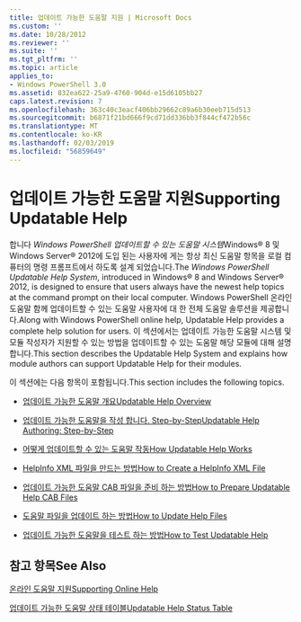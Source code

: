 ```yaml
---
title: 업데이트 가능한 도움말 지원 | Microsoft Docs
ms.custom: ''
ms.date: 10/28/2012
ms.reviewer: ''
ms.suite: ''
ms.tgt_pltfrm: ''
ms.topic: article
applies_to:
- Windows PowerShell 3.0
ms.assetid: 832ea622-25a9-4760-904d-e15d6105bb27
caps.latest.revision: 7
ms.openlocfilehash: 363c40c3eacf406bb29662c89a6b30eeb715d513
ms.sourcegitcommit: b6871f21bd666f9cd71dd336bb3f844cf472b56c
ms.translationtype: MT
ms.contentlocale: ko-KR
ms.lasthandoff: 02/03/2019
ms.locfileid: "56859649"
---
```

# <a name="supporting-updatable-help"></a><span data-ttu-id="ec5bd-102">업데이트 가능한 도움말 지원</span><span class="sxs-lookup"><span data-stu-id="ec5bd-102">Supporting Updatable Help</span></span>

<span data-ttu-id="ec5bd-103">합니다 *Windows PowerShell 업데이트할 수 있는 도움말 시스템*Windows® 8 및 Windows Server® 2012에 도입 된는 사용자에 게는 항상 최신 도움말 항목을 로컬 컴퓨터의 명령 프롬프트에서 하도록 설계 되었습니다.</span><span class="sxs-lookup"><span data-stu-id="ec5bd-103">The *Windows PowerShell Updatable Help System*, introduced in Windows® 8 and Windows Server® 2012, is designed to ensure that users always have the newest help topics at the command prompt on their local computer.</span></span> <span data-ttu-id="ec5bd-104">Windows PowerShell 온라인 도움말 함께 업데이트할 수 있는 도움말 사용자에 대 한 전체 도움말 솔루션을 제공합니다.</span><span class="sxs-lookup"><span data-stu-id="ec5bd-104">Along with Windows PowerShell online help, Updatable Help provides a complete help solution for users.</span></span> <span data-ttu-id="ec5bd-105">이 섹션에서는 업데이트 가능한 도움말 시스템 및 모듈 작성자가 지원할 수 있는 방법을 업데이트할 수 있는 도움말 해당 모듈에 대해 설명 합니다.</span><span class="sxs-lookup"><span data-stu-id="ec5bd-105">This section describes the Updatable Help System and explains how module authors can support Updatable Help for their modules.</span></span>

<span data-ttu-id="ec5bd-106">이 섹션에는 다음 항목이 포함됩니다.</span><span class="sxs-lookup"><span data-stu-id="ec5bd-106">This section includes the following topics.</span></span>

- [<span data-ttu-id="ec5bd-107">업데이트 가능한 도움말 개요</span><span class="sxs-lookup"><span data-stu-id="ec5bd-107">Updatable Help Overview</span></span>](./updatable-help-overview.md)

- [<span data-ttu-id="ec5bd-108">업데이트 가능한 도움말을 작성 합니다. Step-by-Step</span><span class="sxs-lookup"><span data-stu-id="ec5bd-108">Updatable Help Authoring: Step-by-Step</span></span>](./updatable-help-authoring-step-by-step.md)

- [<span data-ttu-id="ec5bd-109">어떻게 업데이트할 수 있는 도움말 작동</span><span class="sxs-lookup"><span data-stu-id="ec5bd-109">How Updatable Help Works</span></span>](./how-updatable-help-works.md)

- [<span data-ttu-id="ec5bd-110">HelpInfo XML 파일을 만드는 방법</span><span class="sxs-lookup"><span data-stu-id="ec5bd-110">How to Create a HelpInfo XML File</span></span>](./how-to-create-a-helpinfo-xml-file.md)

- [<span data-ttu-id="ec5bd-111">업데이트 가능한 도움말 CAB 파일을 준비 하는 방법</span><span class="sxs-lookup"><span data-stu-id="ec5bd-111">How to Prepare Updatable Help CAB Files</span></span>](./how-to-prepare-updatable-help-cab-files.md)

- [<span data-ttu-id="ec5bd-112">도움말 파일을 업데이트 하는 방법</span><span class="sxs-lookup"><span data-stu-id="ec5bd-112">How to Update Help Files</span></span>](./how-to-update-help-files.md)

- [<span data-ttu-id="ec5bd-113">업데이트 가능한 도움말을 테스트 하는 방법</span><span class="sxs-lookup"><span data-stu-id="ec5bd-113">How to Test Updatable Help</span></span>](./how-to-test-updatable-help.md)

## <a name="see-also"></a><span data-ttu-id="ec5bd-114">참고 항목</span><span class="sxs-lookup"><span data-stu-id="ec5bd-114">See Also</span></span>

[<span data-ttu-id="ec5bd-115">온라인 도움말 지원</span><span class="sxs-lookup"><span data-stu-id="ec5bd-115">Supporting Online Help</span></span>](./supporting-online-help.md)

[<span data-ttu-id="ec5bd-116">업데이트 가능한 도움말 상태 테이블</span><span class="sxs-lookup"><span data-stu-id="ec5bd-116">Updatable Help Status Table</span></span>](https://www.microsoft.com/en-us/itpro/windows)